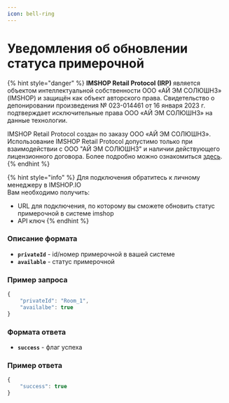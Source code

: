 ```yaml
---
icon: bell-ring
---
```


# Уведомления об обновлении статуса примерочной

{% hint style="danger" %}
**IMSHOP Retail Protocol (IRP)** является объектом интеллектуальной собственности ООО «АЙ ЭМ СОЛЮШНЗ» (IMSHOP) и защищён как объект авторского права. Свидетельство о депонировании произведения № 023-014461 от 16 января 2023 г. подтверждает исключительные права ООО «АЙ ЭМ СОЛЮШНЗ» на данные технологии.

IMSHOP Retail Protocol создан по заказу ООО «АЙ ЭМ СОЛЮШНЗ». Использование IMSHOP Retail Protocol допустимо только при взаимодействии с ООО "АЙ ЭМ СОЛЮШНЗ" и наличии действующего лицензионного договора. Более подробно можно ознакомиться [здесь](../api-license.md).
{% endhint %}

{% hint style="info" %}
Для подключения обратитесь к личному менеджеру в IMSHOP.IO\
Вам необходимо получить:

* URL для подключения, по которому вы сможете обновить статус примерочной в системе imshop
* API ключ
{% endhint %}

### Описание формата

* **`privateId`** - id/номер примерочной в вашей системе
* **`available`** - статус примерочной

### Пример запроса

```javascript
{
    "privateId": "Room_1",
    "availalbe": true
}
```

### Формата ответа

* **`success`** - флаг успеха

### Пример ответа

```javascript
{
    "success": true
}
```

